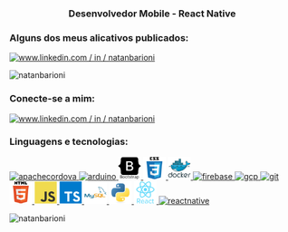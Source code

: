 <h3 align = "center"> Desenvolvedor Mobile - React Native </h3>

<h3 align = "left"> Alguns dos meus alicativos publicados: </h3>
<p align = "left">
<a href="https://play.google.com/store/apps/dev?id=8725791894264757981" target="blank"> <img align = "center "src ="https://play.google.com/intl/en_us/badges/static/images/badges/en_badge_web_generic.png"alt =" www.linkedin.com / in / natanbarioni "height =" 30 "width =" 40 "/> </a>
</p>

<p align = "left"> <img src = "https://komarev.com/ghpvc/?username=natanbarioni&label=Profile%20views&color=0e75b6&style=flat" alt = "natanbarioni" /> </p>

<h3 align = "left"> Conecte-se a mim: </h3>
<p align = "left">
<a href="https://www.linkedin.com/in/natanbarioni/" target="blank"> <img align = "center "src ="https://raw.githubusercontent.com/rahuldkjain/github-profile-readme-generator/master/src/images/icons/Social/linked-in-alt.svg"alt =" www.linkedin.com / in / natanbarioni "height =" 30 "width =" 40 "/> </a>
</p>

<h3 align =" left "> Linguagens e tecnologias: </h3>
<p align = "left"> <a href="https://cordova.apache.org/" target="_blank"> <img src = "https://www.vectorlogo.zone/logos/apache_cordova/apache_cordova-icon.svg"alt =" apachecordova "width =" 40 "height =" 40 "/> </a> <a href="https://www.arduino.cc/" target="_blank"> <img src = "https://cdn.worldvectorlogo.com/logos/arduino-1.svg" alt = "arduino" width = "40" height = "40" /> </a> <a href = "https: / /getbootstrap.com "target =" _ blank "> <img src ="https://raw.githubusercontent.com/devicons/devicon/master/icons/bootstrap/bootstrap-plain-wordmark.svg"alt =" bootstrap "width = "40" height = "40" /> </a> <a href="https://www.w3schools.com/css/" target="_blank"> <img src = "https://raw.githubusercontent.com/devicons/devicon/master/icons/css3/css3-original-wordmark.svg"alt =" css3 "width =" 40 "height =" 40 "/> </a> <a href =" https : //www.docker.com/ "target =" _ blank "> <img src ="https://raw.githubusercontent.com/devicons/devicon/master/icons/docker/docker-original-wordmark.svg"alt = "docker" width = "40" height = "40" /> </a> <a href="https://firebase.google.com/" target="_blank"> <img src = "https://www.vectorlogo.zone/logos/firebase/firebase-icon.svg"alt =" firebase "width =" 40 "height =" 40 "/> </a> <a href =" https://cloud.google.com "target = "_blank"> <img src = "https://www.vectorlogo.zone/logos/google_cloud/google_cloud-icon.svg" alt = "gcp" width = "40" height = "40" /> </a> <a href="https://git-scm.com/" target="_blank"> <img src = "https://www.vectorlogo.zone/logos/git-scm/git-scm-icon.svg"alt =" git "width =" 40 "height =" 40 "/> </a> <a href="https://www.w3.org/html/" target="_blank"> <img src = "https://raw.githubusercontent.com/devicons/devicon/master/icons/html5/html5-original-wordmark.svg"alt =" html5 "width =" 40 "height =" 40 "/> </a> <a href ="https://developer.mozilla.org/en-US/docs/Web/JavaScript" target =" _ blank "> <img src ="https://raw.githubusercontent.com/devicons/devicon/master/icons/javascript/javascript-original.svg "alt =" javascript "width =" 40 "height =" 40 "/> </a> <a href="https://www.typescriptlang.org/" target="_blank"> <img src="https://raw.githubusercontent.com/devicons/devicon/master/icons/typescript/typescript-original.svg" alt="typescript" width="40" height="40"/> </a> <a href="https://www.mysql.com/" target="_blank"> <img src = "https://raw.githubusercontent.com/devicons/devicon/master/icons/mysql/mysql-original-wordmark.svg" alt = "mysql" width = "40" height = "40" /> </a> <a href = "https://www.python.org" target = "_ blank"> <img src = "https://raw.githubusercontent.com/devicons/devicon/master/icons/python/python-original.svg "alt =" python "width =" 40 "height =" 40 "/> </a> <a href="https://reactjs.org/" target="_blank"> <img src ="https://raw.githubusercontent.com/devicons/devicon/master/icons/react/react-original-wordmark.svg" alt =" react "width =" 40 "height =" 40 "/> </a> <a href = "https://reactnative.dev/" target = "_ blank"> <img src = "https://reactnative.dev/img/header_logo.svg" alt = "reactnative" width = "40" height = "40" /></a> </p>

<p> <img align = "left" src = "https://github-readme-stats.vercel.app/api/top-langs?username=natanbarioni&show_icons=true&locale=pt-br&layout=compact" alt = "natanbarioni" /> </p>

